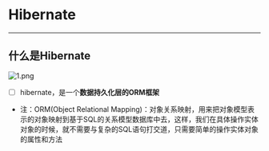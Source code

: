 # Hibernate

* * *
## 什么是Hibernate
![1.png](C:\Users\47463\Desktop\1.png)
- [ ] hibernate，是一个**数据持久化层的ORM框架**
- 注：ORM(Object Relational Mapping)：对象关系映射，用来把对象模型表示的对象映射到基于SQL的关系模型数据库中去，这样，我们在具体操作实体对象的时候，就不需要与复杂的SQL语句打交道，只需要简单的操作实体对象的属性和方法


